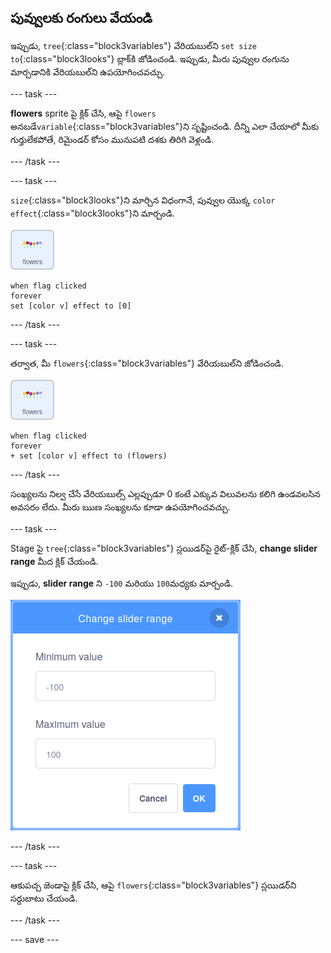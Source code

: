 ## పువ్వులకు రంగులు వేయండి

ఇప్పుడు, `tree`{:class="block3variables"} వేరియబుల్‌ని `set size to`{:class="block3looks"} బ్లాక్‌కి జోడించండి. ఇప్పుడు, మీరు పువ్వుల రంగును మార్చడానికి వేరియబుల్‌ని ఉపయోగించవచ్చు.

--- task ---

**flowers** sprite పై క్లిక్ చేసి, ఆపై `flowers` అనబడే`variable`{:class="block3variables"}ని సృష్టించండి. దీన్ని ఎలా చేయాలో మీకు గుర్తులేకపోతే, రిమైండర్ కోసం మునుపటి దశకు తిరిగి వెళ్లండి.

--- /task ---

--- task ---

`size`{:class="block3looks"}ని మార్చిన విధంగానే, పువ్వుల యొక్క `color effect`{:class="block3looks"}ని మార్చండి.

![పువ్వుల చిత్రంతో sprite](images/flowers-sprite.png)

```blocks3
when flag clicked
forever
set [color v] effect to [0]
```

--- /task ---

--- task ---

తర్వాత, మీ `flowers`{:class="block3variables"} వేరియబుల్‌ని జోడించండి.

![పువ్వుల చిత్రంతో sprite](images/flowers-sprite.png)

```blocks3
when flag clicked
forever
+ set [color v] effect to (flowers)
```

--- /task ---

సంఖ్యలను నిల్వ చేసే వేరియబుల్స్ ఎల్లప్పుడూ 0 కంటే ఎక్కువ విలువలను కలిగి ఉండవలసిన అవసరం లేదు. మీరు ఋణ సంఖ్యలను కూడా ఉపయోగించవచ్చు.

--- task ---

Stage పై `tree`{:class="block3variables"} స్లయిడర్‌పై రైట్-క్లిక్ చేసి, **change slider range** మీద క్లిక్ చేయండి.

ఇప్పుడు, **slider range** ని `-100` మరియు `100`మధ్యకు మార్చండి.

![flower వేరియబుల్ పరిధిని -100 కనిష్టంగా మరియు 100 గరిష్టంగా సర్దుబాటు చేయడానికి డైలాగ్ బాక్స్‌ను చూపుతున్న చిత్రం](images/flowers-range.png)

--- /task ---

--- task ---

ఆకుపచ్చ జెండాపై క్లిక్ చేసి, ఆపై `flowers`{:class="block3variables"} స్లయిడర్‌ని సర్దుబాటు చేయండి.

--- /task ---

--- save ---



